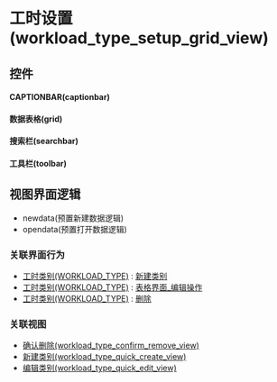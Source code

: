 # 工时设置(workload_type_setup_grid_view)  <!-- {docsify-ignore-all} -->



## 控件
#### CAPTIONBAR(captionbar)
#### 数据表格(grid)
#### 搜索栏(searchbar)
#### 工具栏(toolbar)

## 视图界面逻辑
  * newdata(预置新建数据逻辑)
  * opendata(预置打开数据逻辑)


### 关联界面行为
  * [工时类别(WORKLOAD_TYPE)](module/Base/workload_type) : [新建类别](module/Base/workload_type#界面行为)
  * [工时类别(WORKLOAD_TYPE)](module/Base/workload_type) : [表格界面_编辑操作](module/Base/workload_type#界面行为)
  * [工时类别(WORKLOAD_TYPE)](module/Base/workload_type) : [删除](module/Base/workload_type#界面行为)

### 关联视图
  * [确认删除(workload_type_confirm_remove_view)](app/view/workload_type_confirm_remove_view)
  * [新建类别(workload_type_quick_create_view)](app/view/workload_type_quick_create_view)
  * [编辑类别(workload_type_quick_edit_view)](app/view/workload_type_quick_edit_view)

<script>
 const { createApp } = Vue
  createApp({
    data() {
      return {

      }
    }
  }).use(ElementPlus).mount('#app')
</script>